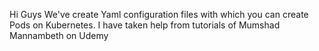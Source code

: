 Hi Guys
We've create Yaml configuration files with which you can create Pods on Kubernetes.
I have taken help from tutorials of Mumshad Mannambeth on Udemy
